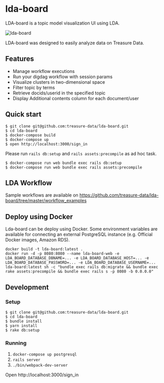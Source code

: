 # lda-board
LDA-board is a topic model visualization UI using LDA.

![lda-board](https://github.com/treasure-data/lda-board/raw/master/public/screen_shot.png)

LDA-board was designed to easily analyze data on Treasure Data.

## Features
- Manage workflow executions
- Run your digdag workflow with session params
- Visualize clusters in two-dimensional space
- Filter topic by terms
- Retrieve docids/userid in the specified topic
- Display Additional contents column for each document/user

## Quick start
```
$ git clone git@github.com:treasure-data/lda-board.git
$ cd lda-board
$ docker-compose build
$ docker-compose up
$ open http://localhost:3000/sign_in 
```

Please run `rails db:setup` and `rails assets:precompile` as ad hoc task.
```
$ docker-compose run web bundle exec rails db:setup
$ docker-compose run web bundle exec rails assets:precompile
```

## LDA Workflow
Sample workflows are available on https://github.com/treasure-data/lda-board/tree/master/workflow_examples

## Deploy using Docker
Lda-board can be deploy using Docker.
Some environment variables are available for connecting an external PostgreSQL instance (e.g. Official Docker images, Amazon RDS).
```
docker build -t lda-board:latest .
docker run -d -p 8080:8080 --name lda-board-web -e LDA_BOARD_DATABASE_DBNAME=... -e LDA_BOARD_DATABASE_HOST=... -e LDA_BOARD_DATABASE_PASSWORD=... -e LDA_BOARD_DATABASE_USERNAME=... lda-board:latest sh -c "bundle exec rails db:migrate && bundle exec rake assets:precompile && bundle exec rails s -p 8080 -b 0.0.0.0"
```

## Development
### Setup
```
$ git clone git@github.com:treasure-data/lda-board.git
$ cd lda-board
$ bundle install
$ yarn install
$ rake db:setup
```

### Running
1. `docker-compose up postgresql`
2. `rails server`
3. `./bin/webpack-dev-server`

Open http://localhost:3000/sign_in 
